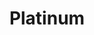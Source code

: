 ---
title: Platinum
price: R100 000
limit: 2
logo: platinum-jhb.png
large-logo: platinum-header.png
logo_size: 135
remaining: 1

# Expo info
expo: yes
expo_space: 3x3m
watercooler: yes
banners: 4
stand: 556 Dev Conference 2020_JHB_Platinum 3 x 3m
furniture: Standard with cocktail table and two chairs. Additional furniture options are available at a extra cost
stand_style: Corner tension fabric

#benefits
delegateDB: yes
speakerSlot: yes
passes: 4
discount_disabled: false

brand_benefits:
    - Logo on podium in keynote room
    - Logo on hanging banners in keynote room
    - Logo on laptop sticker which will be placed in delegate bags

exclusive:
    - Exclusive logo branding on water bottles
sold_out: yes
order: 20
---